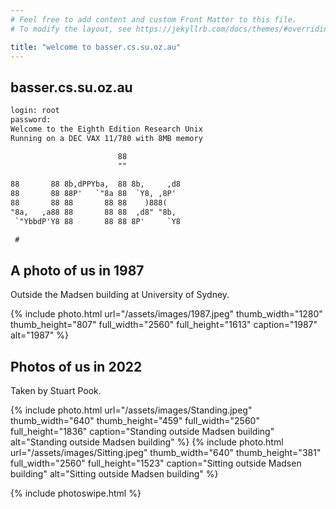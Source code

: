 ```yaml
---
# Feel free to add content and custom Front Matter to this file.
# To modify the layout, see https://jekyllrb.com/docs/themes/#overriding-theme-defaults

title: "welcome to basser.cs.su.oz.au"
---
```

## basser.cs.su.oz.au

```txt
login: root
password:
Welcome to the Eighth Edition Research Unix
Running on a DEC VAX 11/780 with 8MB memory

                        88              
                        ""              
                                        
88       88 8b,dPPYba,  88 8b,     ,d8  
88       88 88P'   `"8a 88  `Y8, ,8P'   
88       88 88       88 88    )888(     
"8a,   ,a88 88       88 88  ,d8" "8b,   
 `"YbbdP'Y8 88       88 88 8P'     `Y8 

 #
```

## A photo of us in 1987

Outside the Madsen building at University of Sydney.

<div class="photoswipe-gallery">
  {% include photo.html
      url="/assets/images/1987.jpeg"
      thumb_width="1280" thumb_height="807"
      full_width="2560" full_height="1613"
      caption="1987" alt="1987"
  %}
</div>

## Photos of us in 2022

Taken by Stuart Pook.

<div class="photoswipe-gallery">
  {% include photo.html
      url="/assets/images/Standing.jpeg"
      thumb_width="640" thumb_height="459"
      full_width="2560" full_height="1836"
      caption="Standing outside Madsen building" alt="Standing outside Madsen building"
  %}
  {% include photo.html
      url="/assets/images/Sitting.jpeg"
      thumb_width="640" thumb_height="381"
      full_width="2560" full_height="1523"
      caption="Sitting outside Madsen building" alt="Sitting outside Madsen building"
  %}
</div>

{% include photoswipe.html %}
